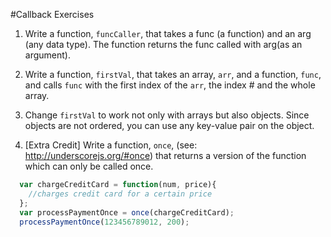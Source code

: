 #Callback Exercises

1. Write a function, `funcCaller`, that takes a func (a function) and an arg (any data type). The function returns the func called with arg(as an argument).

1. Write a function, `firstVal`, that takes an array, `arr`, and a function, `func`, and calls `func` with the first index of the `arr`, the index # and the whole array.

1. Change `firstVal` to work not only with arrays but also objects. Since objects are not ordered, you can use any key-value pair on the object.

1. [Extra Credit] Write a function, `once`, (see: http://underscorejs.org/#once) that returns a version of the function which can only be called once. 
  ```javascript
    var chargeCreditCard = function(num, price){
      //charges credit card for a certain price
    };
    var processPaymentOnce = once(chargeCreditCard);
    processPaymentOnce(123456789012, 200);
  ```
